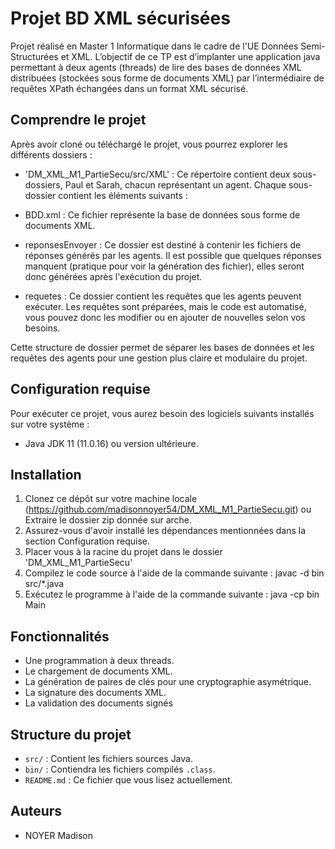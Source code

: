 # Projet BD XML sécurisées
Projet réalisé en Master 1 Informatique dans le cadre de l'UE Données Semi-Structurées et XML.
L’objectif de ce TP est d’implanter une application java permettant à deux agents (threads) de
lire des bases de données XML distribuées (stockées sous forme de documents XML) par
l’intermédiaire de requêtes XPath échangées dans un format XML sécurisé.

## Comprendre le projet
Après avoir cloné ou téléchargé le projet, vous pourrez explorer les différents dossiers :

- 'DM_XML_M1_PartieSecu/src/XML' : Ce répertoire contient deux sous-dossiers, Paul et Sarah, chacun représentant un agent. Chaque sous-dossier contient les éléments suivants :

- BDD.xml : Ce fichier représente la base de données sous forme de documents XML.

- reponsesEnvoyer : Ce dossier est destiné à contenir les fichiers de réponses générés par les agents. Il est possible que quelques réponses manquent (pratique pour voir la génération des fichier), elles seront donc générées après l'exécution du projet.

- requetes : Ce dossier contient les requêtes que les agents peuvent exécuter. Les requêtes sont préparées, mais le code est automatisé, vous pouvez donc les modifier ou en ajouter de nouvelles selon vos besoins.

Cette structure de dossier permet de séparer les bases de données et les requêtes des agents pour une gestion plus claire et modulaire du projet.

## Configuration requise

Pour exécuter ce projet, vous aurez besoin des logiciels suivants installés sur votre système :

- Java JDK 11 (11.0.16) ou version ultérieure.

## Installation

1. Clonez ce dépôt sur votre machine locale (https://github.com/madisonnoyer54/DM_XML_M1_PartieSecu.git) ou Extraire le dossier zip donnée sur arche.
2. Assurez-vous d'avoir installé les dépendances mentionnées dans la section Configuration requise.
4. Placer vous à la racine du projet dans le dossier 'DM_XML_M1_PartieSecu'
3. Compilez le code source à l'aide de la commande suivante :
	javac -d bin src/*.java
4. Exécutez le programme à l'aide de la commande suivante :
	java -cp bin Main


## Fonctionnalités

- Une programmation à deux threads.
- Le chargement de documents XML.
- La génération de paires de clés pour une cryptographie asymétrique.
- La signature des documents XML.
- La validation des documents signés

## Structure du projet

- `src/` : Contient les fichiers sources Java.
- `bin/` : Contiendra les fichiers compilés `.class`.
- `README.md` : Ce fichier que vous lisez actuellement.

## Auteurs

- NOYER Madison

